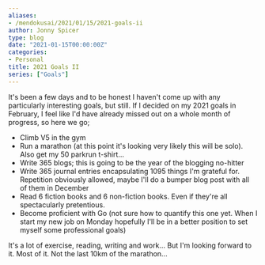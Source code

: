 ```yaml
---
aliases:
- /mendokusai/2021/01/15/2021-goals-ii
author: Jonny Spicer
type: blog
date: "2021-01-15T00:00:00Z"
categories:
- Personal
title: 2021 Goals II
series: ["Goals"]
---
```

It's been a few days and to be honest I haven't come up with any particularly interesting
goals, but still. If I decided on my 2021 goals in February, I feel like I'd have already
missed out on a whole month of progress, so here we go;

- Climb V5 in the gym
- Run a marathon (at this point it's looking very likely this will be solo). Also get my 50 parkrun t-shirt...
- Write 365 blogs; this is going to be the year of the blogging no-hitter
- Write 365 journal entries encapsulating 1095 things I'm grateful for. Repetition obviously allowed, maybe I'll do a bumper blog post with all of them in December
- Read 6 fiction books and 6 non-fiction books. Even if they're all spectacularly pretentious.
- Become proficient with Go (not sure how to quantify this one yet. When I start my new
job on Monday hopefully I'll be in a better position to set myself some professional goals)

It's a lot of exercise, reading, writing and work... But I'm looking forward to it. Most of
it. Not the last 10km of the marathon...

